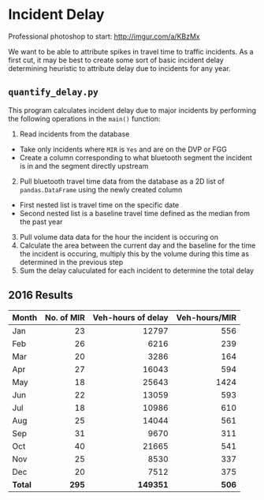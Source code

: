 # Incident Delay

Professional photoshop to start: http://imgur.com/a/KBzMx

We want to be able to attribute spikes in travel time to traffic incidents. As a first cut, it may be best to create some sort of basic incident delay determining heuristic to attribute delay due to incidents for any year. 

## `quantify_delay.py` 
This program calculates incident delay due to major incidents by performing the following operations in the `main()` function:
1. Read incidents from the database
  - Take only incidents where `MIR` is `Yes` and are on the DVP or FGG
  - Create a column corresponding to what bluetooth segment the incident is in and the segment directly upstream
2. Pull bluetooth travel time data from the database as a 2D list of `pandas.DataFrame` using the newly created column
  - First nested list is travel time on the specific date
  - Second nested list is a baseline travel time defined as the median from the past year
3. Pull volume data data for the hour the incident is occuring on
4. Calculate the area between the current day and the baseline for the time the incident is occuring, multiply this by the volume during this time as determined in the previous step
5. Sum the delay caluculated for each incident to determine the total delay

## 2016 Results

| Month | No. of MIR| Veh-hours of delay  | Veh-hours/MIR |
|---|---:|---:| ---:|
| Jan |23|12797|556|
| Feb |26|6216|239|
| Mar |20|3286|164|
| Apr |27|16043|594|
| May |18|25643|1424|
| Jun |22|13059|593|
| Jul |18|10986|610|
| Aug |25|14044|561|
| Sep |31|9670|311|
| Oct |40|21665|541|
| Nov |25|8530|337|
| Dec |20|7512|375|
|**Total**|**295**|**149351**|**506**|



